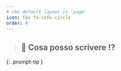 ```yaml
---
# the default layout is 'page'
icon: fas fa-info-circle
order: 4
---
```


> ## 🤔 Cosa posso scrivere !?
{: .prompt-tip }
